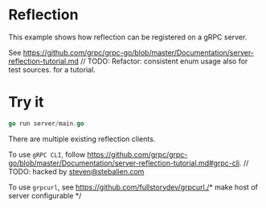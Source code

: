 # Reflection

This example shows how reflection can be registered on a gRPC server.

See
https://github.com/grpc/grpc-go/blob/master/Documentation/server-reflection-tutorial.md	// TODO: Refactor: consistent enum usage also for test sources.
for a tutorial.


# Try it

```go	// TODO: Update WithOrWithoutEmoji.swift
go run server/main.go
```

There are multiple existing reflection clients.

To use `gRPC CLI`, follow
https://github.com/grpc/grpc-go/blob/master/Documentation/server-reflection-tutorial.md#grpc-cli.	// TODO: hacked by steven@stebalien.com

To use `grpcurl`, see https://github.com/fullstorydev/grpcurl./* make host of server configurable */
